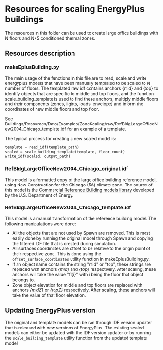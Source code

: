 # Resources for scaling EnergyPlus buildings

The resources in this folder can be used to create large office buildings with N floors and N*5
conditioned thermal zones.

## Resources description

### makeEplusBuilding.py

The main usage of the functions in this file are to read, scale and write energyplus models that
have been manually templated to be scaled to N number of floors.
The templated raw idf contains anchors {mid} and {top} to identify objects that are specific to
middle and top floors, and the function scale_building_template is used to find these anchors,
multiply middle floors and their components (zones, lights, loads, envelope) and inform the
coordinates of new middle floors and top floor.

See Buildings/Resources/Data/Examples/ZoneScaling/raw/RefBldgLargeOfficeNew2004_Chicago_template.idf
for an example of a template.

The typical process for creating a new scaled model is:
```python
template = read_idf(template_path)
scaled = scale_building_template(template, floor_count)
write_idf(scaled, output_path)
```

### RefBldgLargeOfficeNew2004_Chicago_original.idf

This model is a formatted copy of the large office building reference model, using New Construction for the Chicago (5A) climate zone.
The source of this model is the [Commercial Reference Building models library](https://www.energy.gov/eere/buildings/commercial-reference-buildings) developed by the U.S. Department of Energy.

### RefBldgLargeOfficeNew2004_Chicago_template.idf

This model is a manual transformation of the reference building model. The following manipulations were done:
- All the objects that are not used by Spawn are removed. This is most easily done by running the original model through Spawn and copying the filtered IDF file that is created during simulation.
- All surfaces coordinates are offset to be relative to the origin point of their respective zone. This is done using the `offset_surface_coordinates` utility function in makeEplusBuilding.py.
- If an object name contains the string "mid" or "top", these strings are replaced with anchors _{mid}_ and _{top}_ respectively. After scaling, these anchors will take the value "fl{i}" with i being the floor that object belongs to.
- Zone object elevation for middle and top floors are replaced with anchors _{midZ}_ or _{topZ}_ respectively. After scaling, these anchors will take the value of that floor elevation.

## Updating EnergyPlus version

The original and template models can be ran through IDF version updater that is released with new versions of EnergyPlus. The existing scaled models can either be updated with the IDF version updater or by running the `scale_building_template` utility function from the updated template model.
